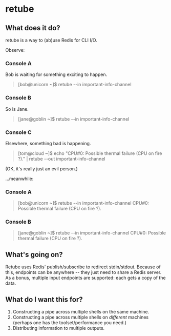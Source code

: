 # retube

## What does it do?

retube is a way to (ab)use Redis for CLI I/O.

Observe:

### Console A
Bob is waiting for something exciting to happen.

> [bob@unicorn ~]$ retube --in important-info-channel

### Console B
So is Jane.

> [jane@goblin ~]$ retube --in important-info-channel

### Console C
Elsewhere, something bad is happening.

> [tom@cloud ~]$ echo "CPU#0: Possible thermal failure (CPU on fire ?)." | retube --out important-info-channel

(OK, it's really just an evil person.)

...meanwhile:

### Console A
> [bob@unicorn ~]$ retube --in important-info-channel
> CPU#0: Possible thermal failure (CPU on fire ?).

### Console B
> [jane@goblin ~]$ retube --in important-info-channel
> CPU#0: Possible thermal failure (CPU on fire ?).

## What's going on?

Retube uses Redis' publish/subscribe to redirect stdin/stdout. Because
of this, endpoints can be anywhere -- they just need to share a Redis
server. As a bonus, multiple input endpoints are supported: each gets
a copy of the data.

## What do I want this for?

1. Constructing a pipe across multiple shells on the same machine.
2. Constructing a pipe across multiple shells on *different* machines (perhaps one has the toolset/performance you need.)
3. Distributing information to multiple outputs.